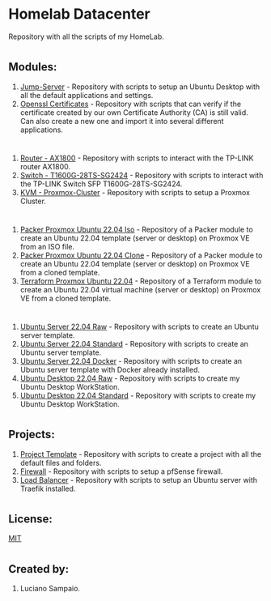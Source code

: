 # Homelab Datacenter
Repository with all the scripts of my HomeLab.

#
## Modules:
1. [Jump-Server](https://github.com/lsampaioweb/jump-server) - Repository with scripts to setup an Ubuntu Desktop with all the default applications and settings.
1. [Openssl Certificates](https://github.com/lsampaioweb/openssl-certificates) - Repository with scripts that can verify if the certificate created by our own Certificate Authority (CA) is still valid. Can also create a new one and import it into several different applications.

#
1. [Router - AX1800](https://github.com/lsampaioweb/tplink_router_ax1800) - Repository with scripts to interact with the TP-LINK router AX1800.
1. [Switch - T1600G-28TS-SG2424](https://github.com/lsampaioweb/T1600G-28TS-SG2424) - Repository with scripts to interact with the TP-LINK Switch SFP T1600G-28TS-SG2424.
1. [KVM - Proxmox-Cluster](https://github.com/lsampaioweb/proxmox-cluster) - Repository with scripts to setup a Proxmox Cluster.

#
1. [Packer Proxmox Ubuntu 22.04 Iso](https://github.com/lsampaioweb/packer-proxmox-ubuntu-22-04-iso) - Repository of a Packer module to create an Ubuntu 22.04 template (server or desktop) on Proxmox VE from an ISO file.
1. [Packer Proxmox Ubuntu 22.04 Clone](https://github.com/lsampaioweb/packer-proxmox-ubuntu-22-04-clone) - Repository of a Packer module to create an Ubuntu 22.04 template (server or desktop) on Proxmox VE from a cloned template.
1. [Terraform Proxmox Ubuntu 22.04](https://github.com/lsampaioweb/terraform-proxmox-ubuntu-22-04-module) - Repository of a Terraform module to create an Ubuntu 22.04 virtual machine (server or desktop) on Proxmox VE from a cloned template.

#
1. [Ubuntu Server 22.04 Raw](https://github.com/lsampaioweb/proxmox-ubuntu-22-04-server-raw) - Repository with scripts to create an Ubuntu server template.
1. [Ubuntu Server 22.04 Standard](https://github.com/lsampaioweb/proxmox-ubuntu-22-04-server-standard) - Repository with scripts to create an Ubuntu server template.
1. [Ubuntu Server 22.04 Docker](https://github.com/lsampaioweb/proxmox-ubuntu-22-04-server-std-docker) - Repository with scripts to create an Ubuntu server template with Docker already installed.
1. [Ubuntu Desktop 22.04 Raw](https://github.com/lsampaioweb/proxmox-ubuntu-22-04-desktop-raw) - Repository with scripts to create my Ubuntu Desktop WorkStation.
1. [Ubuntu Desktop 22.04 Standard](https://github.com/lsampaioweb/proxmox-ubuntu-22-04-desktop-standard) - Repository with scripts to create my Ubuntu Desktop WorkStation.

#
## Projects:
1. [Project Template](https://github.com/lsampaioweb/git-template-repository) - Repository with scripts to create a project with all the default files and folders.
1. [Firewall](https://github.com/lsampaioweb/firewall) - Repository with scripts to setup a pfSense firewall.
1. [Load Balancer](https://github.com/lsampaioweb/load-balancer) - Repository with scripts to setup an Ubuntu server with Traefik installed.

#
## License:

[MIT](LICENSE "MIT License")

#
## Created by: 

1. Luciano Sampaio.